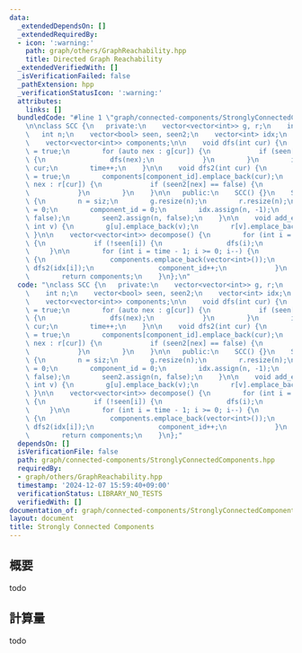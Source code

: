 ```yaml
---
data:
  _extendedDependsOn: []
  _extendedRequiredBy:
  - icon: ':warning:'
    path: graph/others/GraphReachability.hpp
    title: Directed Graph Reachability
  _extendedVerifiedWith: []
  _isVerificationFailed: false
  _pathExtension: hpp
  _verificationStatusIcon: ':warning:'
  attributes:
    links: []
  bundledCode: "#line 1 \"graph/connected-components/StronglyConnectedComponents.hpp\"\
    \n\nclass SCC {\n   private:\n    vector<vector<int>> g, r;\n    int time;\n \
    \   int n;\n    vector<bool> seen, seen2;\n    vector<int> idx;\n    int component_id;\n\
    \    vector<vector<int>> components;\n\n    void dfs(int cur) {\n        seen[cur]\
    \ = true;\n        for (auto nex : g[cur]) {\n            if (seen[nex] == false)\
    \ {\n                dfs(nex);\n            }\n        }\n        idx[time] =\
    \ cur;\n        time++;\n    }\n\n    void dfs2(int cur) {\n        seen2[cur]\
    \ = true;\n        components[component_id].emplace_back(cur);\n        for (auto\
    \ nex : r[cur]) {\n            if (seen2[nex] == false) {\n                dfs2(nex);\n\
    \            }\n        }\n    }\n\n   public:\n    SCC() {}\n    SCC(int siz)\
    \ {\n        n = siz;\n        g.resize(n);\n        r.resize(n);\n        time\
    \ = 0;\n        component_id = 0;\n        idx.assign(n, -1);\n        seen.assign(n,\
    \ false);\n        seen2.assign(n, false);\n    }\n\n    void add_edge(int u,\
    \ int v) {\n        g[u].emplace_back(v);\n        r[v].emplace_back(u);\n   \
    \ }\n\n    vector<vector<int>> decompose() {\n        for (int i = 0; i < n; i++)\
    \ {\n            if (!seen[i]) {\n                dfs(i);\n            }\n   \
    \     }\n\n        for (int i = time - 1; i >= 0; i--) {\n            if (!seen2[idx[i]])\
    \ {\n                components.emplace_back(vector<int>());\n               \
    \ dfs2(idx[i]);\n                component_id++;\n            }\n        }\n\n\
    \        return components;\n    }\n};\n"
  code: "\nclass SCC {\n   private:\n    vector<vector<int>> g, r;\n    int time;\n\
    \    int n;\n    vector<bool> seen, seen2;\n    vector<int> idx;\n    int component_id;\n\
    \    vector<vector<int>> components;\n\n    void dfs(int cur) {\n        seen[cur]\
    \ = true;\n        for (auto nex : g[cur]) {\n            if (seen[nex] == false)\
    \ {\n                dfs(nex);\n            }\n        }\n        idx[time] =\
    \ cur;\n        time++;\n    }\n\n    void dfs2(int cur) {\n        seen2[cur]\
    \ = true;\n        components[component_id].emplace_back(cur);\n        for (auto\
    \ nex : r[cur]) {\n            if (seen2[nex] == false) {\n                dfs2(nex);\n\
    \            }\n        }\n    }\n\n   public:\n    SCC() {}\n    SCC(int siz)\
    \ {\n        n = siz;\n        g.resize(n);\n        r.resize(n);\n        time\
    \ = 0;\n        component_id = 0;\n        idx.assign(n, -1);\n        seen.assign(n,\
    \ false);\n        seen2.assign(n, false);\n    }\n\n    void add_edge(int u,\
    \ int v) {\n        g[u].emplace_back(v);\n        r[v].emplace_back(u);\n   \
    \ }\n\n    vector<vector<int>> decompose() {\n        for (int i = 0; i < n; i++)\
    \ {\n            if (!seen[i]) {\n                dfs(i);\n            }\n   \
    \     }\n\n        for (int i = time - 1; i >= 0; i--) {\n            if (!seen2[idx[i]])\
    \ {\n                components.emplace_back(vector<int>());\n               \
    \ dfs2(idx[i]);\n                component_id++;\n            }\n        }\n\n\
    \        return components;\n    }\n};"
  dependsOn: []
  isVerificationFile: false
  path: graph/connected-components/StronglyConnectedComponents.hpp
  requiredBy:
  - graph/others/GraphReachability.hpp
  timestamp: '2024-12-07 15:59:40+09:00'
  verificationStatus: LIBRARY_NO_TESTS
  verifiedWith: []
documentation_of: graph/connected-components/StronglyConnectedComponents.hpp
layout: document
title: Strongly Connected Components
---
```


## 概要

todo

## 計算量
todo